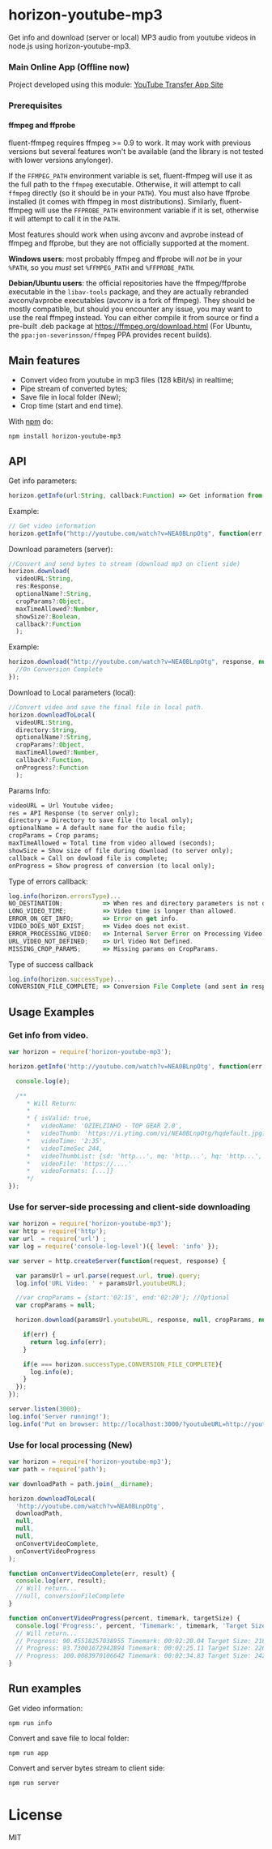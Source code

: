 # horizon-youtube-mp3

Get info and download (server or local) MP3 audio from youtube videos in node.js using horizon-youtube-mp3.

### Main Online App (Offline now)

Project developed using this module:
[YouTube Transfer App Site](#)

### Prerequisites

#### ffmpeg and ffprobe

fluent-ffmpeg requires ffmpeg >= 0.9 to work.  It may work with previous versions but several features won't be available (and the library is not tested with lower versions anylonger).

If the `FFMPEG_PATH` environment variable is set, fluent-ffmpeg will use it as the full path to the `ffmpeg` executable.  Otherwise, it will attempt to call `ffmpeg` directly (so it should be in your `PATH`).  You must also have ffprobe installed (it comes with ffmpeg in most distributions).  Similarly, fluent-ffmpeg will use the `FFPROBE_PATH` environment variable if it is set, otherwise it will attempt to call it in the `PATH`.

Most features should work when using avconv and avprobe instead of ffmpeg and ffprobe, but they are not officially supported at the moment.

**Windows users**: most probably ffmpeg and ffprobe will _not_ be in your `%PATH`, so you _must_ set `%FFMPEG_PATH` and `%FFPROBE_PATH`.

**Debian/Ubuntu users**: the official repositories have the ffmpeg/ffprobe executable in the `libav-tools` package, and they are actually rebranded avconv/avprobe executables (avconv is a fork of ffmpeg).  They should be mostly compatible, but should you encounter any issue, you may want to use the real ffmpeg instead.  You can either compile it from source or find a pre-built .deb package at https://ffmpeg.org/download.html (For Ubuntu, the `ppa:jon-severinsson/ffmpeg` PPA provides recent builds).

## Main features

- Convert video from youtube in mp3 files (128 kBit/s) in realtime;
- Pipe stream of converted bytes;
- Save file in local folder (New);
- Crop time (start and end time).

With [npm](https://www.npmjs.com/) do:

```
npm install horizon-youtube-mp3
```

## API

Get info parameters:
```js
horizon.getInfo(url:String, callback:Function) => Get information from video.
```

Example:
``` js
// Get video information
horizon.getInfo("http://youtube.com/watch?v=NEA0BLnpOtg", function(err, data){...});
```

Download parameters (server):
```js
//Convert and send bytes to stream (download mp3 on client side)
horizon.download(
  videoURL:String,
  res:Response,
  optionalName?:String,
  cropParams?:Object,
  maxTimeAllowed?:Number,
  showSize?:Boolean,
  callback?:Function
  );
```

Example:
``` js
horizon.download("http://youtube.com/watch?v=NEA0BLnpOtg", response, null, {start:'02:15', end:'02:20'}, null, false, function(err, result){
  //On Conversion Complete
});
```

Download to Local parameters (local):
```js
//Convert video and save the final file in local path.
horizon.downloadToLocal(
  videoURL:String,
  directory:String,
  optionalName?:String,
  cropParams?:Object,
  maxTimeAllowed?:Number,
  callback?:Function,
  onProgress?:Function
  );
```

Params Info:
``` txt
videoURL = Url Youtube video;
res = API Response (to server only);
directory = Directory to save file (to local only);
optionalName = A default name for the audio file;
cropParams = Crop params;
maxTimeAllowed = Total time from video allowed (seconds);
showSize = Show size of file during download (to server only);
callback = Call on dowload file is complete;
onProgress = Show progress of conversion (to local only);
```

Type of errors callback:
``` js
log.info(horizon.errorsType)...
NO_DESTINATION;           => When res and directory parameters is not defined.
LONG_VIDEO_TIME;          => Video time is longer than allowed.
ERROR_ON_GET_INFO;        => Error on get info.
VIDEO_DOES_NOT_EXIST;     => Video does not exist.
ERROR_PROCESSING_VIDEO:   => Internal Server Error on Processing Video.
URL_VIDEO_NOT_DEFINED;    => Url Video Not Defined.
MISSING_CROP_PARAMS;      => Missing params on CropParams.
```

Type of success callback
``` js
log.info(horizon.successType)...
CONVERSION_FILE_COMPLETE; => Conversion File Complete (and sent in response)
```

## Usage Examples
### Get info from video.

``` js
var horizon = require('horizon-youtube-mp3');

horizon.getInfo('http://youtube.com/watch?v=NEA0BLnpOtg', function(err, e){

  console.log(e);

  /**
     * Will Return:
     *
     * { isValid: true,
     *   videoName: 'OZIELZINHO - TOP GEAR 2.0',
     *   videoThumb: 'https://i.ytimg.com/vi/NEA0BLnpOtg/hqdefault.jpg?custom=true&w=320&h=180&stc=true&jpg444=true&jpgq=90&sp=68&sigh=FoGsoudXCGPU-Fb6epRh1eIzVDs',
     *   videoTime: '2:35',
     *   videoTimeSec 244,
     *   videoThumbList: {sd: 'http...', mq: 'http...', hq: 'http...', hd: 'http...'},
     *   videoFile: 'https://....'
     *   videoFormats: [...]}
     */
});
```

### Use for server-side processing and client-side downloading

``` js
var horizon = require('horizon-youtube-mp3');
var http = require('http');
var url  = require('url') ;
var log = require('console-log-level')({ level: 'info' });

var server = http.createServer(function(request, response) {

  var paramsUrl = url.parse(request.url, true).query;
  log.info('URL Video: ' + paramsUrl.youtubeURL);

  //var cropParams = {start:'02:15', end:'02:20'}; //Optional
  var cropParams = null;

  horizon.download(paramsUrl.youtubeURL, response, null, cropParams, null, false, function(err, e){

    if(err) {
      return log.info(err);
    }

    if(e === horizon.successType.CONVERSION_FILE_COMPLETE){
      log.info(e);
    }
  });
});

server.listen(3000);
log.info('Server running!');
log.info('Put on browser: http://localhost:3000/?youtubeURL=http://youtube.com/watch?v=NEA0BLnpOtg');
```

### Use for local processing (New)

```js
var horizon = require('horizon-youtube-mp3');
var path = require('path');

var downloadPath = path.join(__dirname);

horizon.downloadToLocal(
  'http://youtube.com/watch?v=NEA0BLnpOtg',
  downloadPath,
  null,
  null,
  null,
  onConvertVideoComplete,
  onConvertVideoProgress
);

function onConvertVideoComplete(err, result) {
  console.log(err, result);
  // Will return...
  //null, conversionFileComplete
}

function onConvertVideoProgress(percent, timemark, targetSize) {
  console.log('Progress:', percent, 'Timemark:', timemark, 'Target Size:', targetSize);
  // Will return...
  // Progress: 90.45518257038955 Timemark: 00:02:20.04 Target Size: 2189
  // Progress: 93.73001672942894 Timemark: 00:02:25.11 Target Size: 2268
  // Progress: 100.0083970106642 Timemark: 00:02:34.83 Target Size: 2420
}
```

## Run examples
Get video information:
```
npm run info
```

Convert and save file to local folder:
```
npm run app
```

Convert and server bytes stream to client side:
```
npm run server
```

# License
MIT
